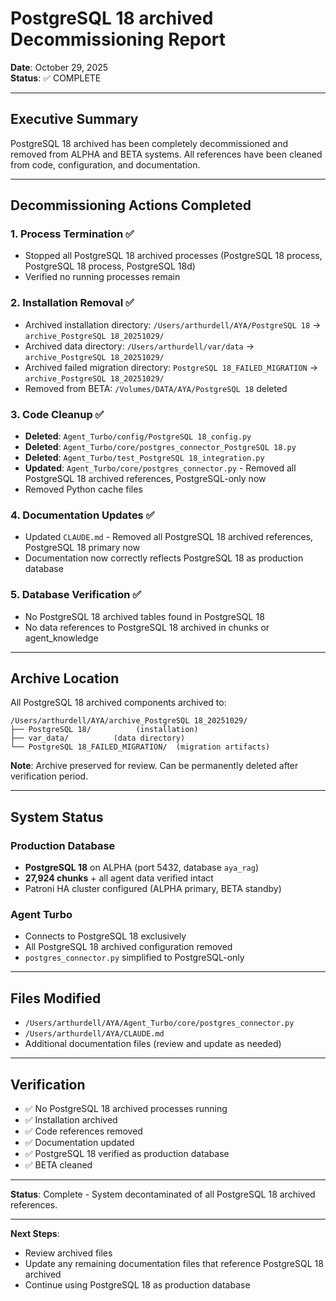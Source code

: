 # PostgreSQL 18 archived Decommissioning Report
**Date**: October 29, 2025  
**Status**: ✅ COMPLETE

---

## Executive Summary

PostgreSQL 18 archived has been completely decommissioned and removed from ALPHA and BETA systems. All references have been cleaned from code, configuration, and documentation.

---

## Decommissioning Actions Completed

### 1. Process Termination ✅
- Stopped all PostgreSQL 18 archived processes (PostgreSQL 18 process, PostgreSQL 18 process, PostgreSQL 18d)
- Verified no running processes remain

### 2. Installation Removal ✅
- Archived installation directory: `/Users/arthurdell/AYA/PostgreSQL 18` → `archive_PostgreSQL 18_20251029/`
- Archived data directory: `/Users/arthurdell/var/data` → `archive_PostgreSQL 18_20251029/`
- Archived failed migration directory: `PostgreSQL 18_FAILED_MIGRATION` → `archive_PostgreSQL 18_20251029/`
- Removed from BETA: `/Volumes/DATA/AYA/PostgreSQL 18` deleted

### 3. Code Cleanup ✅
- **Deleted**: `Agent_Turbo/config/PostgreSQL 18_config.py`
- **Deleted**: `Agent_Turbo/core/postgres_connector_PostgreSQL 18.py`
- **Deleted**: `Agent_Turbo/test_PostgreSQL 18_integration.py`
- **Updated**: `Agent_Turbo/core/postgres_connector.py` - Removed all PostgreSQL 18 archived references, PostgreSQL-only now
- Removed Python cache files

### 4. Documentation Updates ✅
- Updated `CLAUDE.md` - Removed all PostgreSQL 18 archived references, PostgreSQL 18 primary now
- Documentation now correctly reflects PostgreSQL 18 as production database

### 5. Database Verification ✅
- No PostgreSQL 18 archived tables found in PostgreSQL 18
- No data references to PostgreSQL 18 archived in chunks or agent_knowledge

---

## Archive Location

All PostgreSQL 18 archived components archived to:
```
/Users/arthurdell/AYA/archive_PostgreSQL 18_20251029/
├── PostgreSQL 18/          (installation)
├── var_data/          (data directory)
└── PostgreSQL 18_FAILED_MIGRATION/  (migration artifacts)
```

**Note**: Archive preserved for review. Can be permanently deleted after verification period.

---

## System Status

### Production Database
- **PostgreSQL 18** on ALPHA (port 5432, database `aya_rag`)
- **27,924 chunks** + all agent data verified intact
- Patroni HA cluster configured (ALPHA primary, BETA standby)

### Agent Turbo
- Connects to PostgreSQL 18 exclusively
- All PostgreSQL 18 archived configuration removed
- `postgres_connector.py` simplified to PostgreSQL-only

---

## Files Modified

- `/Users/arthurdell/AYA/Agent_Turbo/core/postgres_connector.py`
- `/Users/arthurdell/AYA/CLAUDE.md`
- Additional documentation files (review and update as needed)

---

## Verification

- ✅ No PostgreSQL 18 archived processes running
- ✅ Installation archived
- ✅ Code references removed
- ✅ Documentation updated
- ✅ PostgreSQL 18 verified as production database
- ✅ BETA cleaned

---

**Status**: Complete - System decontaminated of all PostgreSQL 18 archived references.

---

**Next Steps**: 
- Review archived files
- Update any remaining documentation files that reference PostgreSQL 18 archived
- Continue using PostgreSQL 18 as production database
